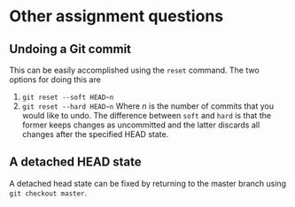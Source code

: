 # Other assignment questions
## Undoing a Git commit
This can be easily accomplished using the `reset` command. The two options for doing this are
1. `git reset --soft HEAD~n` 
2. `git reset --hard HEAD~n` 
Where _n_ is the number of commits that you would like to undo. The difference between `soft` and `hard` is that the 
former keeps changes as uncommitted and the latter discards all changes after the specified HEAD state.

## A detached HEAD state
A detached head state can be fixed by returning to the master branch using `git checkout master`. 
